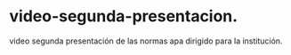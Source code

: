 # video-segunda-presentacion.
video segunda presentación de las normas apa dirigido para la institución.
